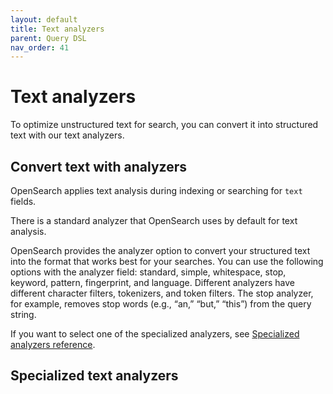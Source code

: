 ```yaml
---
layout: default
title: Text analyzers
parent: Query DSL
nav_order: 41
---
```



# Text analyzers

To optimize unstructured text for search, you can convert it into structured text with our text analyzers.

## Convert text with analyzers

OpenSearch applies text analysis during indexing or searching for `text` fields.

There is a standard analyzer that OpenSearch uses by default for text analysis.

OpenSearch provides the analyzer option to convert your structured text into the format that works best for your searches. You can use the following options with the analyzer field: standard, simple, whitespace, stop, keyword, pattern, fingerprint, and language. Different analyzers have different character filters, tokenizers, and token filters. The stop analyzer, for example, removes stop words (e.g., “an,” “but,” “this”) from the query string.

If you want to select one of the specialized analyzers, see [Specialized analyzers reference]({{site.url}}{{site.baseurl}}/opensearch/query-dsl/specialized-analyzers).

## Specialized text analyzers

<!-- This is a list of the 7 individual new pages we need to write>

1. Standard analyzer
1. Simple
1. Whitespace
1. Stop
1. Keyword
1. Pattern
1. Language
1. Fingerprint


## Language analyzers

OpenSearch supports the following language values with the `analyzer` option:
arabic, armenian, basque, bengali, brazilian, bulgarian, catalan, czech, danish, dutch, english, estonian, finnish, french, galicia, german, greek, hindi, hungarian, indonesian, irish, italian, latvian, lithuanian, norwegian, persian, portuguese, romanian, russian, sorani, spanish, swedish, turkish, and thai.

To use the analyzer when you map an index, specify the value within your query. For example, to map your index with the French language analyzer, specify the `french` value for the analyzer field:

```json
 "analyzer": "french"
 ```

#### Sample Request

The following query maps an index with the language analyzer set to `french`:

```json
PUT my-index-000001

{
  "mappings": {
    "properties": {
      "text": { 
        "type": "text",
        "fields": {
          "french": { 
            "type":     "text",
            "analyzer": "french"
          }
        }
      }
    }
  }
}
```

<!-- TO do: each of the options needs its own section with an example. Convert table to individual sections, and then give a streamlined list with valid values. -->






